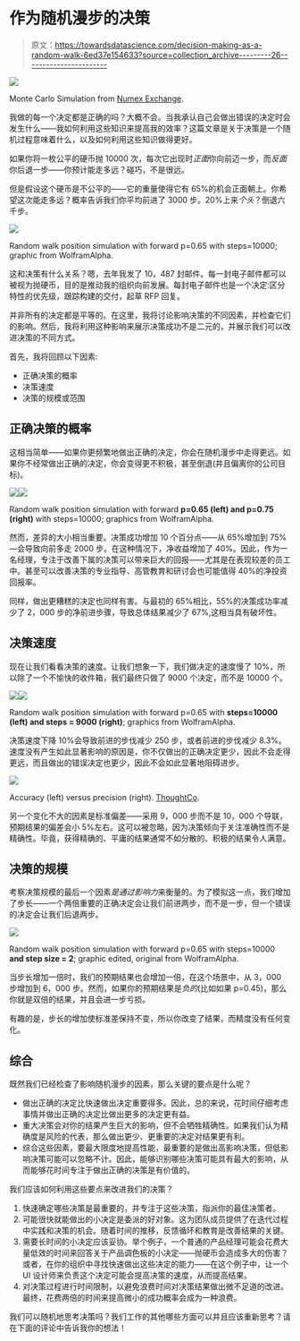 # 作为随机漫步的决策

> 原文：<https://towardsdatascience.com/decision-making-as-a-random-walk-6ed37e154633?source=collection_archive---------26----------------------->

![](img/92709deeac89c0536d56e7ec2c51dcaf.png)

Monte Carlo Simulation from [Numex Exchange](https://numex-blog.com/wp-content/uploads/2018/01/monte_carlo_price_1.png).

我做的每一个决定都是正确的吗？大概不会。当我承认自己会做出错误的决定时会发生什么——我如何利用这些知识来提高我的效率？这篇文章是关于决策是一个随机过程意味着什么，以及如何利用这些知识做得更好。

如果你将一枚公平的硬币抛 10000 次，每次它出现时*正面*你向前迈一步，而*反面*你后退一步——你预计能走多远？碰巧，不是很远。

但是假设这个硬币是不公平的——它的重量使得它有 65%的机会正面朝上。你希望这次能走多远？概率告诉我们你平均前进了 3000 步。20%上来*个头*？倒退六千步。

![](img/1326aa64eb84e40778fe977d24ac472c.png)

Random walk position simulation with forward p=0.65 with steps=10000; graphic from WolframAlpha.

这和决策有什么关系？嗯，去年我发了 10，487 封邮件。每一封电子邮件都可以被视为抛硬币，目的是推动我的组织向前发展。每封电子邮件也是一个决定:区分特性的优先级，跟踪构建的交付，起草 RFP 回复。

并非所有的决定都是平等的。在这里，我将讨论影响决策的不同因素，并检查它们的影响。然后，我将利用这种影响来展示决策成功不是二元的，并展示我们可以改进决策的不同方式。

首先，我将回顾以下因素:

*   正确决策的概率
*   决策速度
*   决策的规模或范围

## 正确决策的概率

这相当简单——如果你更频繁地做出正确的决定，你会在随机漫步中走得更远。如果你不经常做出正确的决定，你会变得更不积极，甚至倒退(并且偏离你的公司目标)。

![](img/1326aa64eb84e40778fe977d24ac472c.png)![](img/6f58ace52e1aeea05fa037d3ee6a9ce5.png)

Random walk position simulation with forward **p=0.65 (left) and p=0.75 (right)** with steps=10000; graphics from WolframAlpha.

然而，差异的大小相当重要。决策成功增加 10 个百分点——从 65%增加到 75% —会导致向前多走 2000 步。在这种情况下，净收益增加了 40%。因此，作为一名经理，专注于改善下属的决策可以带来巨大的回报——尤其是在表现较差的员工中。甚至可以改善决策的专业指导、高管教育和研讨会也可能值得 40%的净投资回报率。

同样，做出更糟糕的决定也同样有害。与最初的 65%相比，55%的决策成功率减少了 2，000 步的净前进步骤，导致总体结果减少了 67%,这相当具有破坏性。

## 决策速度

现在让我们看看决策的速度。让我们想象一下，我们做决定的速度慢了 10%，所以除了一个不愉快的收件箱，我们最终只做了 9000 个决定，而不是 10000 个。

![](img/1326aa64eb84e40778fe977d24ac472c.png)![](img/38754ee7e21a1ea0121192200bbdcbe9.png)

Random walk position simulation with forward p=0.65 with **steps=10000 (left) and steps = 9000 (right)**; graphics from WolframAlpha.

决策速度下降 10%会导致前进的步伐减少 250 步，或者前进的步伐减少 8.3%。速度没有产生如此显著影响的原因是，你不仅做出的正确决定更少，因此不会走得更远，而且做出的错误决定也更少，因此不会如此显著地阻碍进步。

![](img/706774afff09bc8044e601e29023d531.png)

Accuracy (left) versus precision (right). [ThoughtCo](https://www.thoughtco.com/difference-between-accuracy-and-precision-609328).

另一个变化不大的因素是标准偏差——采用 9，000 步而不是 10，000 个导联，预期结果的偏差会小 5%左右。这可以被忽略，因为决策倾向于关注准确性而不是精确性。毕竟，获得精确的、平庸的结果通常不如分散的、积极的结果令人满意。

## 决策的规模

考察决策规模的最后一个因素*是通过影响力*来衡量的。为了模拟这一点，我们增加了步长——一个两倍重要的正确决定会让我们前进两步，而不是一步，但一个错误的决定会让我们后退两步。

![](img/7db2ff006d178cd68962f247eeda41eb.png)

Random walk position simulation with forward p=0.65 with steps=10000 **and step size = 2**; graphic edited, original from WolframAlpha.

当步长增加一倍时，我们的预期结果也会增加一倍，在这个场景中，从 3，000 步增加到 6，000 步。然而，如果你的预期结果是*负的*(比如如果 p=0.45)，那么你就是双倍的结果，并且会进一步亏损。

有趣的是，步长的增加使标准差保持不变，所以你改变了结果，而精度没有任何变化。

## 综合

既然我们已经检查了影响随机漫步的因素，那么关键的要点是什么呢？

*   做出正确的决定比快速做出决定重要得多。因此，总的来说，花时间仔细考虑事情并做出正确的决定比做出更多的决定更有益。
*   重大决策会对你的结果产生巨大的影响，但不会牺牲精确性。如果我们认为精确度是风险的代表，那么做出更少、更重要的决定对结果更有利。
*   综合这些因素，要最大限度地提高性能，最重要的是做出高影响决策，但低影响决策可能可以忽略不计。因此，能够识别哪些决策可能具有最大的影响，从而能够花时间专注于做出正确的决策是有价值的。

我们应该如何利用这些要点来改进我们的决策？

1.  快速确定哪些决策是最重要的，并专注于这些决策，指派你的最佳决策者。
2.  可能很快就能做出的小决定是委派的好对象。这为团队成员提供了在迭代过程中实践和决策的机会。随着时间的推移，反馈循环和教育是改善结果的关键。
3.  需要长时间的小决定应该妥协。举个例子，一个普通的产品经理可能会花费大量低效的时间来回答关于产品调色板的小决定——抛硬币会造成多大的伤害？或者，在你的组织中寻找快速做出这些决定的能力——在这个例子中，让一个 UI 设计师来负责这个决定可能会提高决策的速度，从而提高结果。
4.  对决策过程进行时间限制，以避免浪费时间对决策结果做出微不足道的改进。最终，花费两倍的时间来提高微小的成功概率会成为一种浪费。

我们可以随机地思考决策吗？我们工作的其他哪些方面可以并且应该重新思考？请在下面的评论中告诉我你的想法！
